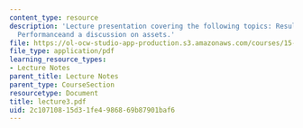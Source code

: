 ```yaml
---
content_type: resource
description: 'Lecture presentation covering the following topics: Results of Operating
  Performanceand a discussion on assets.'
file: https://ol-ocw-studio-app-production.s3.amazonaws.com/courses/15-501-introduction-to-financial-and-managerial-accounting-spring-2004/2c10710815d31fe4986869b87901baf6_lecture3.pdf
file_type: application/pdf
learning_resource_types:
- Lecture Notes
parent_title: Lecture Notes
parent_type: CourseSection
resourcetype: Document
title: lecture3.pdf
uid: 2c107108-15d3-1fe4-9868-69b87901baf6
---
```


